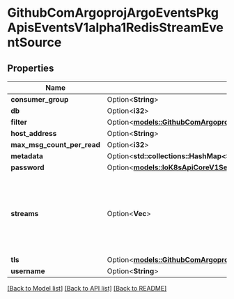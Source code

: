 # GithubComArgoprojArgoEventsPkgApisEventsV1alpha1RedisStreamEventSource

## Properties

Name | Type | Description | Notes
------------ | ------------- | ------------- | -------------
**consumer_group** | Option<**String**> |  | [optional]
**db** | Option<**i32**> |  | [optional]
**filter** | Option<[**models::GithubComArgoprojArgoEventsPkgApisEventsV1alpha1EventSourceFilter**](github.com.argoproj.argo_events.pkg.apis.events.v1alpha1.EventSourceFilter.md)> |  | [optional]
**host_address** | Option<**String**> |  | [optional]
**max_msg_count_per_read** | Option<**i32**> |  | [optional]
**metadata** | Option<**std::collections::HashMap<String, String>**> |  | [optional]
**password** | Option<[**models::IoK8sApiCoreV1SecretKeySelector**](io.k8s.api.core.v1.SecretKeySelector.md)> |  | [optional]
**streams** | Option<**Vec<String>**> | Streams to look for entries. XREADGROUP is used on all streams using a single consumer group. | [optional]
**tls** | Option<[**models::GithubComArgoprojArgoEventsPkgApisEventsV1alpha1TlsConfig**](github.com.argoproj.argo_events.pkg.apis.events.v1alpha1.TLSConfig.md)> |  | [optional]
**username** | Option<**String**> |  | [optional]

[[Back to Model list]](../README.md#documentation-for-models) [[Back to API list]](../README.md#documentation-for-api-endpoints) [[Back to README]](../README.md)


